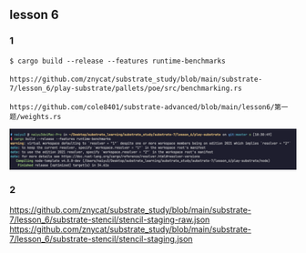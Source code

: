 ## lesson 6

### 1
```
$ cargo build --release --features runtime-benchmarks

https://github.com/znycat/substrate_study/blob/main/substrate-7/lesson_6/play-substrate/pallets/poe/src/benchmarking.rs

https://github.com/cole8401/substrate-advanced/blob/main/lesson6/第一题/weights.rs
```
![1-01](1-01.png)

### 2
https://github.com/znycat/substrate_study/blob/main/substrate-7/lesson_6/substrate-stencil/stencil-staging-raw.json
https://github.com/znycat/substrate_study/blob/main/substrate-7/lesson_6/substrate-stencil/stencil-staging.json
